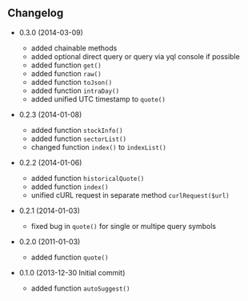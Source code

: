 Changelog
---------
- 0.3.0 (2014-03-09)

    * added chainable methods
    * added optional direct query or query via yql console if possible
    * added function `get()`
    * added function `raw()`
    * added function `toJson()`
    * added function `intraDay()`
    * added unified UTC timestamp to `quote()`

- 0.2.3 (2014-01-08)

    * added function `stockInfo()`
    * added function `sectorList()`
    * changed function `index()` to `indexList()`
   
- 0.2.2 (2014-01-06)

    * added function `historicalQuote()`
    * added function `index()`
    * unified cURL request in separate method `curlRequest($url)`

- 0.2.1 (2014-01-03)

    * fixed bug in `quote()` for single or multipe query symbols

- 0.2.0 (2011-01-03)

    * added function `quote()`
    
- 0.1.0 (2013-12-30 Initial commit)

    * added function `autoSuggest()`

